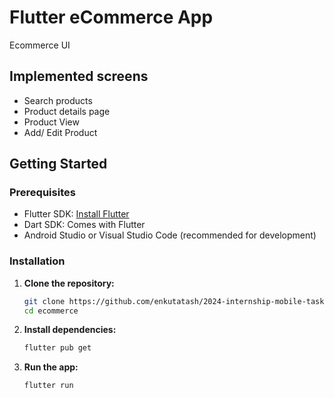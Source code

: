 # Flutter eCommerce App

Ecommerce UI 

## Implemented screens

- Search products
- Product details page
- Product View
- Add/ Edit Product

## Getting Started

### Prerequisites

- Flutter SDK: [Install Flutter](https://flutter.dev/docs/get-started/install)
- Dart SDK: Comes with Flutter
- Android Studio or Visual Studio Code (recommended for development)

### Installation

1. **Clone the repository:**

   ```sh
   git clone https://github.com/enkutatash/2024-internship-mobile-tasks.git
   cd ecommerce

2. **Install dependencies:**


    ```sh
    flutter pub get

3. **Run the app:**

    ```sh
    flutter run
